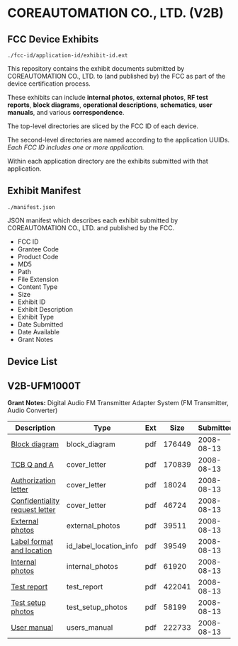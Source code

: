 # COREAUTOMATION CO., LTD. (V2B)
## FCC Device Exhibits

```
./fcc-id/application-id/exhibit-id.ext
```

This repository contains the exhibit documents submitted by COREAUTOMATION CO., LTD. to (and published by) the FCC as part of the device certification process.

These exhibits can include **internal photos**, **external photos**, **RF test reports**, **block diagrams**, **operational descriptions**, **schematics**, **user manuals**, and various **correspondence**.

The top-level directories are sliced by the FCC ID of each device.

The second-level directories are named according to the application UUIDs. *Each FCC ID includes one or more application.*

Within each application directory are the exhibits submitted with that application. 

## Exhibit Manifest

```
./manifest.json
```

JSON manifest which describes each exhibit submitted by COREAUTOMATION CO., LTD. and published by the FCC.

- FCC ID
- Grantee Code
- Product Code
- MD5
- Path
- File Extension
- Content Type
- Size
- Exhibit ID
- Exhibit Description
- Exhibit Type
- Date Submitted
- Date Available
- Grant Notes

## Device List
## V2B-UFM1000T
**Grant Notes:** Digital Audio FM Transmitter Adapter System (FM Transmitter, Audio Converter)

| Description | Type | Ext | Size | Submitted | Available |
| ----------- | ---- | --- | ---- | --------- | --------- |
| [Block diagram](V2B-UFM1000T/39c299d84e9993f3a62b9de08555f6a7/984246.pdf) | block_diagram | pdf | 176449 | 2008-08-13 | 2008-08-13 |
| [TCB Q and A](V2B-UFM1000T/39c299d84e9993f3a62b9de08555f6a7/984240.pdf) | cover_letter | pdf | 170839 | 2008-08-13 | 2008-08-13 |
| [Authorization letter](V2B-UFM1000T/39c299d84e9993f3a62b9de08555f6a7/984245.pdf) | cover_letter | pdf | 18024 | 2008-08-13 | 2008-08-13 |
| [Confidentiality request letter](V2B-UFM1000T/39c299d84e9993f3a62b9de08555f6a7/984247.pdf) | cover_letter | pdf | 46724 | 2008-08-13 | 2008-08-13 |
| [External photos](V2B-UFM1000T/39c299d84e9993f3a62b9de08555f6a7/984241.pdf) | external_photos | pdf | 39511 | 2008-08-13 | 2008-08-13 |
| [Label format and location](V2B-UFM1000T/39c299d84e9993f3a62b9de08555f6a7/984238.pdf) | id_label_location_info | pdf | 39549 | 2008-08-13 | 2008-08-13 |
| [Internal photos](V2B-UFM1000T/39c299d84e9993f3a62b9de08555f6a7/984242.pdf) | internal_photos | pdf | 61920 | 2008-08-13 | 2008-08-13 |
| [Test report](V2B-UFM1000T/39c299d84e9993f3a62b9de08555f6a7/984244.pdf) | test_report | pdf | 422041 | 2008-08-13 | 2008-08-13 |
| [Test setup photos](V2B-UFM1000T/39c299d84e9993f3a62b9de08555f6a7/984243.pdf) | test_setup_photos | pdf | 58199 | 2008-08-13 | 2008-08-13 |
| [User manual](V2B-UFM1000T/39c299d84e9993f3a62b9de08555f6a7/984250.pdf) | users_manual | pdf | 222733 | 2008-08-13 | 2008-08-13 |
